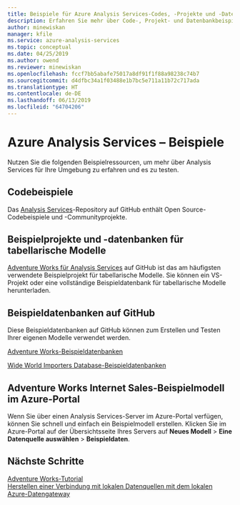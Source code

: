 ```yaml
---
title: Beispiele für Azure Analysis Services-Codes, -Projekte und -Datenbanken | Microsoft-Dokumentation
description: Erfahren Sie mehr über Code-, Projekt- und Datenbankbeispiele für Azure Analysis Services.
author: minewiskan
manager: kfile
ms.service: azure-analysis-services
ms.topic: conceptual
ms.date: 04/25/2019
ms.author: owend
ms.reviewer: minewiskan
ms.openlocfilehash: fccf7bb5abafe75017a8df91f1f88a98238c74b7
ms.sourcegitcommit: d4dfbc34a1f03488e1b7bc5e711a11b72c717ada
ms.translationtype: HT
ms.contentlocale: de-DE
ms.lasthandoff: 06/13/2019
ms.locfileid: "64704206"
---
```

# <a name="azure-analysis-services-samples"></a>Azure Analysis Services – Beispiele

Nutzen Sie die folgenden Beispielressourcen, um mehr über Analysis Services für Ihre Umgebung zu erfahren und es zu testen.

## <a name="code-samples"></a>Codebeispiele

Das [Analysis Services](https://github.com/Microsoft/Analysis-Services)-Repository auf GitHub enthält Open Source-Codebeispiele und -Communityprojekte. 

## <a name="tabular-model-project-and-database-samples"></a>Beispielprojekte und -datenbanken für tabellarische Modelle

[Adventure Works für Analysis Services](https://github.com/Microsoft/sql-server-samples/releases/tag/adventureworks-analysis-services) auf GitHub ist das am häufigsten verwendete Beispielprojekt für tabellarische Modelle. Sie können ein VS-Projekt oder eine vollständige Beispieldatenbank für tabellarische Modelle herunterladen.


## <a name="sample-databases-on-github"></a>Beispieldatenbanken auf GitHub

Diese Beispieldatenbanken auf GitHub können zum Erstellen und Testen Ihrer eigenen Modelle verwendet werden. 

[Adventure Works-Beispieldatenbanken](https://github.com/Microsoft/sql-server-samples/releases/tag/adventureworks2014)

[Wide World Importers Database-Beispieldatenbanken](https://github.com/Microsoft/sql-server-samples/releases/tag/wide-world-importers-v1.0)

## <a name="adventure-works-internet-sales-sample-model-in-azure-portal"></a>Adventure Works Internet Sales-Beispielmodell im Azure-Portal

Wenn Sie über einen Analysis Services-Server im Azure-Portal verfügen, können Sie schnell und einfach ein Beispielmodell erstellen. Klicken Sie im Azure-Portal auf der Übersichtsseite Ihres Servers auf **Neues Modell** > **Eine Datenquelle auswählen** > **Beispieldaten**.



## <a name="next-steps"></a>Nächste Schritte

[Adventure Works-Tutorial](https://docs.microsoft.com/sql/analysis-services/tutorial-tabular-1400/as-adventure-works-tutorial)   
[Herstellen einer Verbindung mit lokalen Datenquellen mit dem lokalen Azure-Datengateway](analysis-services-gateway.md)  
